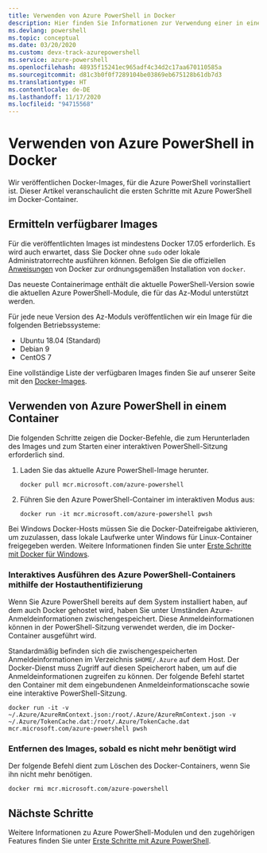 ```yaml
---
title: Verwenden von Azure PowerShell in Docker
description: Hier finden Sie Informationen zur Verwendung einer in einem Docker-Image vorinstallierten Azure PowerShell-Instanz.
ms.devlang: powershell
ms.topic: conceptual
ms.date: 03/20/2020
ms.custom: devx-track-azurepowershell
ms.service: azure-powershell
ms.openlocfilehash: 48935f15241ec965adf4c34d2c17aa670110585a
ms.sourcegitcommit: d81c3b0f0f7289104be03869eb675128b61db7d3
ms.translationtype: HT
ms.contentlocale: de-DE
ms.lasthandoff: 11/17/2020
ms.locfileid: "94715568"
---
```

# <a name="using-azure-powershell-in-docker"></a>Verwenden von Azure PowerShell in Docker

Wir veröffentlichen Docker-Images, für die Azure PowerShell vorinstalliert ist. Dieser Artikel veranschaulicht die ersten Schritte mit Azure PowerShell im Docker-Container.

## <a name="finding-available-images"></a>Ermitteln verfügbarer Images

Für die veröffentlichten Images ist mindestens Docker 17.05 erforderlich. Es wird auch erwartet, dass Sie Docker ohne `sudo` oder lokale Administratorrechte ausführen können. Befolgen Sie die offiziellen [Anweisungen][install] von Docker zur ordnungsgemäßen Installation von `docker`.

Das neueste Containerimage enthält die aktuelle PowerShell-Version sowie die aktuellen Azure PowerShell-Module, die für das Az-Modul unterstützt werden.

Für jede neue Version des Az-Moduls veröffentlichen wir ein Image für die folgenden Betriebssysteme:

- Ubuntu 18.04 (Standard)
- Debian 9
- CentOS 7

Eine vollständige Liste der verfügbaren Images finden Sie auf unserer Seite mit den [Docker-Images][az image].

## <a name="using-azure-powershell-in-a-container"></a>Verwenden von Azure PowerShell in einem Container

Die folgenden Schritte zeigen die Docker-Befehle, die zum Herunterladen des Images und zum Starten einer interaktiven PowerShell-Sitzung erforderlich sind.

1. Laden Sie das aktuelle Azure PowerShell-Image herunter.

   ```console
   docker pull mcr.microsoft.com/azure-powershell
   ```

1. Führen Sie den Azure PowerShell-Container im interaktiven Modus aus:

   ```console
   docker run -it mcr.microsoft.com/azure-powershell pwsh
   ```

Bei Windows Docker-Hosts müssen Sie die Docker-Dateifreigabe aktivieren, um zuzulassen, dass lokale Laufwerke unter Windows für Linux-Container freigegeben werden. Weitere Informationen finden Sie unter [Erste Schritte mit Docker für Windows][file-sharing].

### <a name="run-the-azure-powershell-container-interactively-using-host-authentication"></a>Interaktives Ausführen des Azure PowerShell-Containers mithilfe der Hostauthentifizierung

Wenn Sie Azure PowerShell bereits auf dem System installiert haben, auf dem auch Docker gehostet wird, haben Sie unter Umständen Azure-Anmeldeinformationen zwischengespeichert. Diese Anmeldeinformationen können in der PowerShell-Sitzung verwendet werden, die im Docker-Container ausgeführt wird.

Standardmäßig befinden sich die zwischengespeicherten Anmeldeinformationen im Verzeichnis `$HOME/.Azure` auf dem Host. Der Docker-Dienst muss Zugriff auf diesen Speicherort haben, um auf die Anmeldeinformationen zugreifen zu können. Der folgende Befehl startet den Container mit dem eingebundenen Anmeldeinformationscache sowie eine interaktive PowerShell-Sitzung.

```console
docker run -it -v ~/.Azure/AzureRmContext.json:/root/.Azure/AzureRmContext.json -v ~/.Azure/TokenCache.dat:/root/.Azure/TokenCache.dat mcr.microsoft.com/azure-powershell pwsh
```

### <a name="remove-the-image-when-no-longer-needed"></a>Entfernen des Images, sobald es nicht mehr benötigt wird

Der folgende Befehl dient zum Löschen des Docker-Containers, wenn Sie ihn nicht mehr benötigen.

```console
docker rmi mcr.microsoft.com/azure-powershell
```

## <a name="next-steps"></a>Nächste Schritte

Weitere Informationen zu Azure PowerShell-Modulen und den zugehörigen Features finden Sie unter [Erste Schritte mit Azure PowerShell](get-started-azureps.md).

<!-- link references -->
[install]: https://docs.docker.com/engine/installation/
[powershell image]: https://hub.docker.com/_/microsoft-powershell
[az image]: https://hub.docker.com/_/microsoft-azure-powershell
[file-sharing]: https://docs.docker.com/docker-for-windows/#file-sharing
